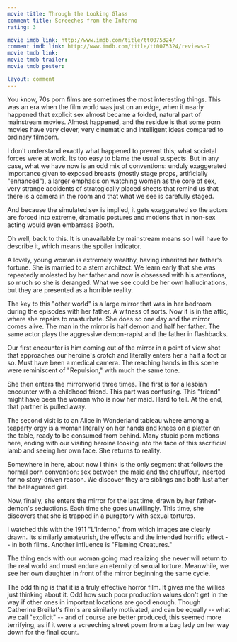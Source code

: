 ```yaml
---
movie title: Through the Looking Glass
comment title: Screeches from the Inferno
rating: 3

movie imdb link: http://www.imdb.com/title/tt0075324/
comment imdb link: http://www.imdb.com/title/tt0075324/reviews-7
movie tmdb link: 
movie tmdb trailer: 
movie tmdb poster: 

layout: comment
---
```


You know, 70s porn films are sometimes the most interesting things. This was an era when the film world was just on an edge, when it nearly happened that explicit sex almost became a folded, natural part of mainstream movies. Almost happened, and the residue is that some porn movies have very clever, very cinematic and intelligent ideas compared to ordinary filmdom.

I don't understand exactly what happened to prevent this; what societal forces were at work. Its too easy to blame the usual suspects. But in any case, what we have now is an odd mix of conventions: unduly exaggerated importance given to exposed breasts (mostly stage props, artificially "enhanced"), a larger emphasis on watching women as the core of sex, very strange accidents of strategically placed sheets that remind us that there is a camera in the room and that what we see is carefully staged. 

And because the simulated sex is implied, it gets exaggerated so the actors are forced into extreme, dramatic postures and motions that in non-sex acting would even embarrass Booth.

Oh well, back to this. It is unavailable by mainstream means so I will have to describe it, which means the spoiler indicator.

A lovely, young woman is extremely wealthy, having inherited her father's fortune. She is married to a stern architect. We learn early that she was repeatedly molested by her father and now is obsessed with his attentions, so much so she is deranged. What we see could be her own hallucinations, but they are presented as a horrible reality.

The key to this "other world" is a large mirror that was in her bedroom during the episodes with her father. A witness of sorts. Now it is in the attic, where she repairs to masturbate. She does so one day and the mirror comes alive. The man in the mirror is half demon and half her father. The same actor plays the aggressive demon-rapist and the father in flashbacks.

Our first encounter is him coming out of the mirror in a point of view shot that approaches our heroine's crotch and literally enters her a half a foot or so. Must have been a medical camera. The reaching hands in this scene were reminiscent of "Repulsion," with much the same tone. 

She then enters the mirrorworld three times. The first is for a lesbian encounter with a childhood friend. This part was confusing. This "friend" might have been the woman who is now her maid. Hard to tell. At the end, that partner is pulled away.

The second visit is to an Alice in Wonderland tableau where among a teaparty orgy is a woman literally on her hands and knees on a platter on the table, ready to be consumed from behind. Many stupid porn motions here, ending with our visiting heroine looking into the face of this sacrificial lamb and seeing her own face. She returns to reality.

Somewhere in here, about now I think is the only segment that follows the normal porn convention: sex between the maid and the chauffeur, inserted for no story-driven reason. We discover they are siblings and both lust after the beleaguered girl.

Now, finally, she enters the mirror for the last time, drawn by her father-demon's seductions. Each time she goes unwillingly. This time, she discovers that she is trapped in a purgatory with sexual tortures. 

I watched this with the 1911 "L'Inferno," from which images are clearly drawn. Its similarly amateurish, the effects and the intended horrific effect -- in both films. Another influence is "Flaming Creatures."

The thing ends with our woman going mad realizing she never will return to the real world and must endure an eternity of sexual torture. Meanwhile, we see her own daughter in front of the mirror beginning the same cycle.

The odd thing is that it is a truly effective horror film. It gives me the willies just thinking about it. Odd how such poor production values don't get in the way if other ones in important locations are good enough. Though Catherine Breillat's film's are similarly motivated, and can be equally -- what we call "explicit" -- and of course are better produced, this seemed more terrifying, as if it were a screeching street poem from a bag lady on her way down for the final count.